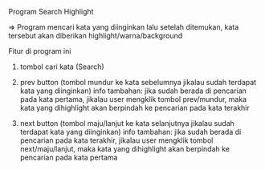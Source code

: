 Program Search Highlight

=> Program mencari kata yang diinginkan lalu setelah ditemukan, kata tersebut akan diberikan highlight/warna/background

Fitur di program ini
1) tombol cari kata (Search)
2) prev button (tombol mundur ke kata sebelumnya jikalau sudah terdapat kata yang diinginkan)
   info tambahan: jika sudah berada di pencarian pada kata pertama, jikalau user mengklik tombol prev/mundur, maka kata yang dihighlight akan berpindah ke pencarian pada kata terakhir
   
3) next button (tombol maju/lanjut ke kata selanjutnya jikalau sudah terdapat kata yang diinginkan)
    info tambahan: jika sudah berada di pencarian pada kata terakhir, jikalau user mengklik tombol next/maju/lanjut, maka kata yang dihighlight akan berpindah ke pencarian pada kata pertama

